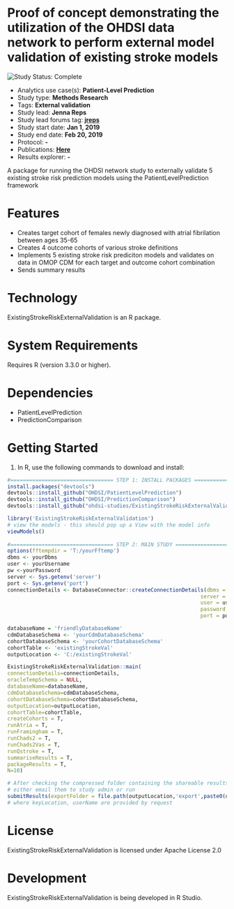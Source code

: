 Proof of concept demonstrating the utilization of the OHDSI data network to perform external model validation of existing stroke models
=======================================================================================================================================

<img src="https://img.shields.io/badge/Study%20Status-Complete-orange.svg" alt="Study Status: Complete"> 

- Analytics use case(s): **Patient-Level Prediction**
- Study type: **Methods Research**
- Tags: **External validation**
- Study lead: **Jenna Reps**
- Study lead forums tag: **[jreps](https://forums.ohdsi.org/u/jreps)**
- Study start date: **Jan 1, 2019**
- Study end date: **Feb 20, 2019**
- Protocol: **-**
- Publications: **[Here](https://bmcmedresmethodol.biomedcentral.com/articles/10.1186/s12874-020-00991-3)**
- Results explorer: **-**


A package for running the OHDSI network study to externally validate 5 existing stroke risk prediction models using the PatientLevelPrediction framework


Features
========
  - Creates target cohort of females newly diagnosed with atrial fibrilation between ages 35-65
  - Creates 4 outcome cohorts of various stroke definitions
  - Implements 5 existing stroke risk prediciton models and validates on data in OMOP CDM for each target and outcome cohort combination
  - Sends summary results 

Technology
==========
  ExistingStrokeRiskExternalValidation is an R package.

System Requirements
===================
  Requires R (version 3.3.0 or higher).

Dependencies
============
  * PatientLevelPrediction
  * PredictionComparison

Getting Started
===============
  1. In R, use the following commands to download and install:

  ```r
  #================================= STEP 1: INSTALL PACKAGES ==================================
install.packages("devtools")
devtools::install_github("OHDSI/PatientLevelPrediction")
devtools::install_github("OHDSI/PredictionComparison")
devtools::install_github("ohdsi-studies/ExistingStrokeRiskExternalValidation")

library('ExistingStrokeRiskExternalValidation')
# view the models - this should pop up a View with the model info
viewModels()
                    
#================================= STEP 2: MAIN STUDY ==================================
options(fftempdir = 'T:/yourFftemp')
dbms <- yourDbms
user <- yourUsername
pw <-yourPassword
server <- Sys.getenv('server')
port <- Sys.getenv('port')
connectionDetails <- DatabaseConnector::createConnectionDetails(dbms = dbms,
                                                                server = server,
                                                                user = user,
                                                                password = pw,
                                                                port = port)

databaseName = 'friendlyDatabaseName'
cdmDatabaseSchema <- 'yourCdmDatabaseSchema'
cohortDatabaseSchema <- 'yourCohortDatabaseSchema'
cohortTable <- 'existingStrokeVal'
outputLocation <- 'C:/existingStrokeVal'

ExistingStrokeRiskExternalValidation::main(
  connectionDetails=connectionDetails,
  oracleTempSchema = NULL,
  databaseName=databaseName,
  cdmDatabaseSchema=cdmDatabaseSchema,
  cohortDatabaseSchema=cohortDatabaseSchema,
  outputLocation=outputLocation,
  cohortTable=cohortTable,
  createCohorts = T,
  runAtria = T,
  runFramingham = T,
  runChads2 = T,
  runChads2Vas = T,
  runQstroke = T,
  summariseResults = T,
  packageResults = T,
  N=10)

# After checking the compressed folder containing the shareable results submit the results
# either email them to study admin or run
submitResults(exportFolder = file.path(outputLocation,'export',paste0(databaseName,'.zip') ), keyLocation, userName)
# where keyLocation, userName are provided by request


```

License
=======
  ExistingStrokeRiskExternalValidation is licensed under Apache License 2.0

Development
===========
  ExistingStrokeRiskExternalValidation is being developed in R Studio.

